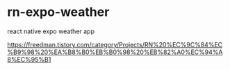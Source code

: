 # rn-expo-weather
react native expo weather app

https://freedman.tistory.com/category/Projects/RN%20%EC%9C%84%EC%B9%98%20%EA%B8%B0%EB%B0%98%20%EB%82%A0%EC%94%A8%EC%95%B1
